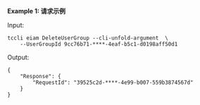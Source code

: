 **Example 1: 请求示例**



Input: 

```
tccli eiam DeleteUserGroup --cli-unfold-argument  \
    --UserGroupId 9cc76b71-****-4eaf-b5c1-d0198aff50d1
```

Output: 
```
{
    "Response": {
        "RequestId": "39525c2d-****-4e99-b007-559b3874567d"
    }
}
```

